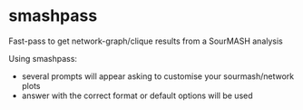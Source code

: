 # smashpass
Fast-pass to get network-graph/clique results from a SourMASH analysis


Using smashpass:
- several prompts will appear asking to customise your sourmash/network plots
- answer with the correct format or default options will be used
